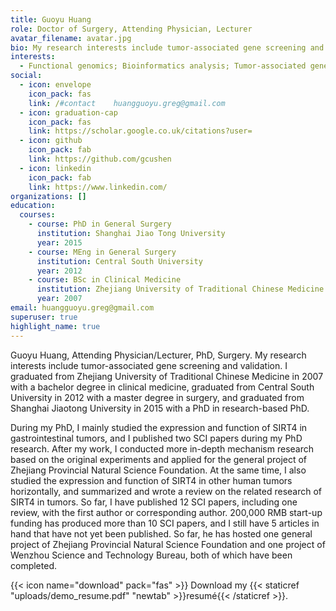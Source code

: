 ```yaml
---
title: Guoyu Huang
role: Doctor of Surgery, Attending Physician, Lecturer
avatar_filename: avatar.jpg
bio: My research interests include tumor-associated gene screening and validation.
interests:
  - Functional genomics; Bioinformatics analysis; Tumor-associated gene screening
social:
  - icon: envelope
    icon_pack: fas
    link: /#contact    huangguoyu.greg@gmail.com
  - icon: graduation-cap
    icon_pack: fas
    link: https://scholar.google.co.uk/citations?user=
  - icon: github
    icon_pack: fab
    link: https://github.com/gcushen
  - icon: linkedin
    icon_pack: fab
    link: https://www.linkedin.com/
organizations: []
education:
  courses:
    - course: PhD in General Surgery
      institution: Shanghai Jiao Tong University
      year: 2015
    - course: MEng in General Surgery
      institution: Central South University
      year: 2012
    - course: BSc in Clinical Medicine
      institution: Zhejiang University of Traditional Chinese Medicine
      year: 2007
email: huangguoyu.greg@gmail.com
superuser: true
highlight_name: true
---
```

Guoyu Huang, Attending Physician/Lecturer, PhD, Surgery. My research interests include tumor-associated gene screening and validation. I graduated from Zhejiang University of Traditional Chinese Medicine in 2007 with a bachelor degree in clinical medicine, graduated from Central South University in 2012 with a master degree in surgery, and graduated from Shanghai Jiaotong University in 2015 with a PhD in research-based PhD.

During my PhD, I mainly studied the expression and function of SIRT4 in gastrointestinal tumors, and I published two SCI papers during my PhD research. After my work, I conducted more in-depth mechanism research based on the original experiments and applied for the general project of Zhejiang Provincial Natural Science Foundation. At the same time, I also studied the expression and function of SIRT4 in other human tumors horizontally, and summarized and wrote a review on the related research of SIRT4 in tumors. So far, I have published 12 SCI papers, including one review, with the first author or corresponding author. 200,000 RMB start-up funding has produced more than 10 SCI papers, and I still have 5 articles in hand that have not yet been published. So far, he has hosted one general project of Zhejiang Provincial Natural Science Foundation and one project of Wenzhou Science and Technology Bureau, both of which have been completed.

{{< icon name="download" pack="fas" >}} Download my {{< staticref "uploads/demo_resume.pdf" "newtab" >}}resumé{{< /staticref >}}.